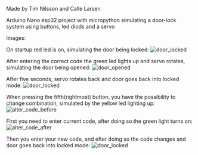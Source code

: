 Made by Tim Nilsson and Calle Larsen

Arduino Nano esp32 project with micropython simulating a door-lock system using buttons, led diods and a servo

Images:

On startup red led is on, simulating the door being locked:
![door_locked](https://github.com/SaldorfKod/codeLock/assets/87430118/24f4d09f-9ecd-4269-ada1-ee35bc860374)

After entering the correct code the green led lights up and servo rotates, simulating the door being opened:
![door_opened](https://github.com/SaldorfKod/codeLock/assets/87430118/ee85c23d-5f16-420a-a7b0-5b9310c64baf)

After five seconds, servo rotates back and door goes back into locked mode:
![door_locked](https://github.com/SaldorfKod/codeLock/assets/87430118/24f4d09f-9ecd-4269-ada1-ee35bc860374)

When pressing the fifth(rightmost) button, you have the possibility to change combination, simulated by the yellow led lighting up:
![alter_code_before](https://github.com/SaldorfKod/codeLock/assets/87430118/de290901-bba9-476b-b0cc-0106d5b065d4)

First you need to enter current code, after doing so the green light turns on:
![alter_code_after](https://github.com/SaldorfKod/codeLock/assets/87430118/7b421f9f-c785-4204-8781-61ea31c2bed7)

Then you enter your new code, and efter doing so the code changes and door goes back into locked mode:
![door_locked](https://github.com/SaldorfKod/codeLock/assets/87430118/24f4d09f-9ecd-4269-ada1-ee35bc860374)
